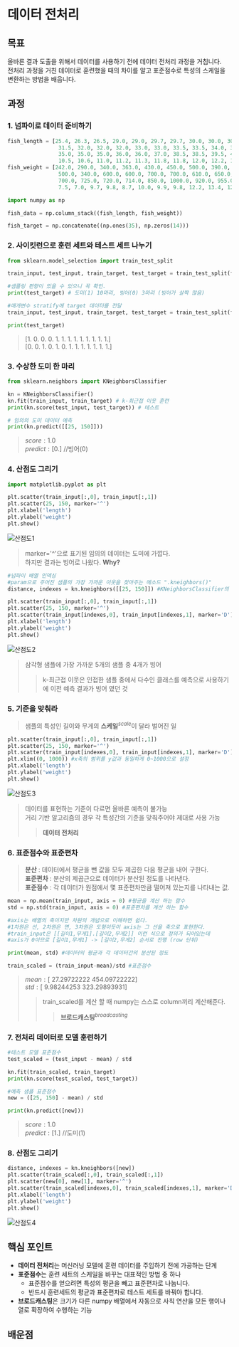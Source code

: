 데이터 전처리
===
목표
---
올바른 결과 도출을 위해서 데이터를 사용하기 전에 데이터 전처리 과정을 거칩니다.   
전처리 과정을 거친 데이터로 훈련했을 때의 차이를 알고 표준점수로 특성의 스케일을 변환하는 방법을 배웁니다.

과정
---------------------
### 1. 넘파이로 데이터 준비하기
```python
fish_length = [25.4, 26.3, 26.5, 29.0, 29.0, 29.7, 29.7, 30.0, 30.0, 30.7, 31.0, 31.0, 
                31.5, 32.0, 32.0, 32.0, 33.0, 33.0, 33.5, 33.5, 34.0, 34.0, 34.5, 35.0, 
                35.0, 35.0, 35.0, 36.0, 36.0, 37.0, 38.5, 38.5, 39.5, 41.0, 41.0, 9.8, 
                10.5, 10.6, 11.0, 11.2, 11.3, 11.8, 11.8, 12.0, 12.2, 12.4, 13.0, 14.3, 15.0]
fish_weight = [242.0, 290.0, 340.0, 363.0, 430.0, 450.0, 500.0, 390.0, 450.0, 500.0, 475.0, 500.0, 
                500.0, 340.0, 600.0, 600.0, 700.0, 700.0, 610.0, 650.0, 575.0, 685.0, 620.0, 680.0, 
                700.0, 725.0, 720.0, 714.0, 850.0, 1000.0, 920.0, 955.0, 925.0, 975.0, 950.0, 6.7, 
                7.5, 7.0, 9.7, 9.8, 8.7, 10.0, 9.9, 9.8, 12.2, 13.4, 12.2, 19.7, 19.9]

import numpy as np

fish_data = np.column_stack((fish_length, fish_weight))

fish_target = np.concatenate((np.ones(35), np.zeros(14)))
```
### 2. 사이킷런으로 훈련 세트와 테스트 세트 나누기
```python
from sklearn.model_selection import train_test_split

train_input, test_input, train_target, test_target = train_test_split(fish_data, fish_target, random_state=42) # 기본값 25%

#샘플링 편향이 있을 수 있으니 꼭 확인.
print(test_target) # 도미(1) 10마리, 빙어(0) 3마리 (빙어가 살짝 많음)

#매개변수 stratify에 target 데이터를 전달
train_input, test_input, train_target, test_target = train_test_split(fish_data, fish_target, stratify=fish_target, random_state=42)

print(test_target)
```
> $[1.\ 0.\ 0.\ 0.\ 1.\ 1.\ 1.\ 1.\ 1.\ 1.\ 1.\ 1.\ 1.]$   
> $[0.\ 0.\ 1.\ 0.\ 1.\ 0.\ 1.\ 1.\ 1.\ 1.\ 1.\ 1.\ 1.]$
### 3. 수상한 도미 한 마리
```python
from sklearn.neighbors import KNeighborsClassifier

kn = KNeighborsClassifier()
kn.fit(train_input, train_target) # k-최근접 이웃 훈련
print(kn.score(test_input, test_target)) # 테스트

# 임의의 도미 데이터 예측
print(kn.predict([[25, 150]]))
```
> $score:1.0$   
> $predict:[0.]$ //빙어(0)
### 4. 산점도 그리기
```python
import matplotlib.pyplot as plt

plt.scatter(train_input[:,0], train_input[:,1])
plt.scatter(25, 150, marker='^')
plt.xlabel('length')
plt.ylabel('weight')
plt.show()
```
![산점도1](./1.png)
> marker='^'으로 표기된 임의의 데이터는 도미에 가깝다.   
> 하지만 결과는 빙어로 나왔다. **Why?**
```python
#넘파이 배열 인덱싱
#param으로 주어진 샘플의 가장 가까운 이웃을 찾아주는 메소드 ".kneighbors()"
distance, indexes = kn.kneighbors([[25, 150]]) #KNeighborsClassifier의 이웃 개수 n_neighbors의 기본값은 5

plt.scatter(train_input[:,0], train_input[:,1])
plt.scatter(25, 150, marker='^')
plt.scatter(train_input[indexes,0], train_input[indexes,1], marker='D')
plt.xlabel('length')
plt.ylabel('weight')
plt.show()
```
![산점도2](./2.png)
> 삼각형 샘플에 가장 가까운 5개의 샘플 중 4개가 빙어   
> > k-최근접 이웃은 인접한 샘플 중에서 다수인 클래스를 예측으로 사용하기에 이전 예측 결과가 빙어 였던 것
### 5. 기준을 맞춰라
> 샘플의 특성인 길이와 무게의 **스케일**$^{scale}$이 달라 벌어진 일
```python
plt.scatter(train_input[:,0], train_input[:,1])
plt.scatter(25, 150, marker='^')
plt.scatter(train_input[indexes,0], train_input[indexes,1], marker='D')
plt.xlim((0, 1000)) #x축의 범위를 y값과 동일하게 0~1000으로 설정
plt.xlabel('length')
plt.ylabel('weight')
plt.show()
```
![산점도3](./3.png)
> 데이터를 표현하는 기준이 다르면 올바른 예측이 불가능   
> 거리 기반 알고리즘의 경우 각 특성간의 기준을 맞춰주어야 제대로 사용 가능   
> > **데이터 전처리**
### 6. 표준점수와 표준편차
> **분산** : 데이터에서 평균을 뺀 값을 모두 제곱한 다음 평균을 내어 구한다.   
> **표준편차** : 분산의 제곱근으로 데이터가 분산된 정도를 나타낸다.   
> **표준점수** : 각 데이터가 원점에서 몇 표준편차만큼 떨어져 있는지를 나타내는 값.
```python
mean = np.mean(train_input, axis = 0) #평균을 계산 하는 함수
std = np.std(train_input, axis = 0) #표준편차를 계산 하는 함수

#axis는 배열의 축이지만 차원의 개념으로 이해하면 쉽다.
#1차원은 선, 2차원은 면, 3차원은 도형이듯이 axis는 그 선을 축으로 표현한다.
#train_input은 [[길이1,무게1].[길이2,무게2]] 이런 식으로 정의가 되어있는데
#axis가 0이므로 [길이1,무게1] -> [길이2,무게2] 순서로 진행 (row 단위)

print(mean, std) #데이터의 평균과 각 데이터간의 분산된 정도

train_scaled = (train_input-mean)/std #표준점수
```
> $mean:[\ 27.29722222\ 454.09722222]$   
> $std:[\  9.98244253\ 323.29893931]$
> > train_scaled를 계산 할 때 numpy는 스스로 column끼리 계산해준다.
> > > **브로드캐스팅**$^{broadcasting}$
### 7. 전처리 데이터로 모델 훈련하기
```python
#테스트 모델 표준점수
test_scaled = (test_input - mean) / std

kn.fit(train_scaled, train_target)
print(kn.score(test_scaled, test_target))

#예측 샘플 표준점수
new = ([25, 150] - mean) / std

print(kn.predict([new]))
```
> $score:1.0$   
> $predict:[1.]$ //도미(1)
### 8. 산점도 그리기
```python
distance, indexes = kn.kneighbors([new])
plt.scatter(train_scaled[:,0], train_scaled[:,1])
plt.scatter(new[0], new[1], marker='^')
plt.scatter(train_scaled[indexes,0], train_scaled[indexes,1], marker='D')
plt.xlabel('length')
plt.ylabel('weight')
plt.show()
```
![산점도4](./4.png)

핵심 포인트
---
- **데이터 전처리**는 머신러닝 모델에 훈련 데이터를 주입하기 전에 가공하는 단계
- **표준점수**는 훈련 세트의 스케일을 바꾸는 대표적인 방법 중 하나
  - 표준점수를 얻으려면 특성의 평균을 빼고 표준편차로 나눕니다.
  - 반드시 훈련세트의 평균과 표준편차로 테스트 세트를 바꿔야 합니다.
- **브로드캐스팅**은 크기가 다른 numpy 배열에서 자동으로 사칙 연산을 모든 행이나 열로 확장하여 수행하는 기능

배운점
---
